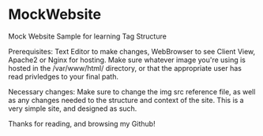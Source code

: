 # MockWebsite
Mock Website Sample for learning Tag Structure

Prerequisites: Text Editor to make changes, WebBrowser to see Client View, Apache2 or Nginx for hosting. Make sure whatever image you're using is hosted in the /var/www/html/ directory, or that the appropriate user has read privledges to your final path. 

Necessary changes: Make sure to change the img src reference file, as well as any changes needed to the structure and context of the site. This is a very simple site, and designed as such.


Thanks for reading, and browsing my Github!
